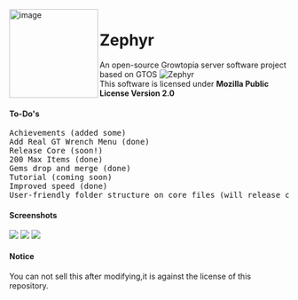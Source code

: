 <img height="160" alt="image" src="https://cdn.discordapp.com/attachments/491980024229134346/915503634542903356/Baslksz1_20211201102342.png" align="left">

# Zephyr
An open-source Growtopia server software project based on GTOS ![Zephyr](https://discordapp.com/api/guilds/911158088717971478/widget.png?style=shield)
<br> This software is licensed under **Mozilla Public License Version 2.0**
#### To-Do's
<pre>
Achievements (added some)
Add Real GT Wrench Menu (done)
Release Core (soon!)
200 Max Items (done)
Gems drop and merge (done)
Tutorial (coming soon)
Improved speed (done)
User-friendly folder structure on core files (will release core files soon)
</pre>
#### Screenshots
<img src="https://cdn.discordapp.com/attachments/491980024229134346/916631691924230224/unknown.png"></img>
<img src="https://cdn.discordapp.com/attachments/491980024229134346/916631737021390908/unknown.png"></img>
<img src="https://cdn.discordapp.com/attachments/491980024229134346/916631942416433152/unknown.png"></img>
#### Notice
You can not sell this after modifying,it is against the license of this repository.
